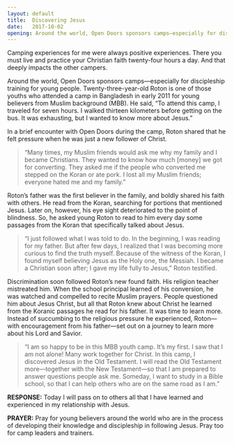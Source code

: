 ```yaml
---
layout: default
title:  Discovering Jesus
date:   2017-10-02
opening: Around the world, Open Doors sponsors camps—especially for discipleship training for young people. Twenty-three-year-old Roton is one of those youths who attended a camp in Bangladesh in early 2011 for young believers from Muslim background (MBB)...
---
```


>
Camping experiences for me were always positive experiences. There you must live and practice your Christian faith twenty-four hours a day. And that deeply impacts the other campers.
>

Around the world, Open Doors sponsors camps—especially for discipleship training for young people. Twenty-three-year-old Roton is one of those youths who attended a camp in Bangladesh in early 2011 for young believers from Muslim background (MBB). He said, “To attend this camp, I traveled for seven hours. I walked thirteen kilometers before getting on the bus. It was exhausting, but I wanted to know more about Jesus.”

In a brief encounter with Open Doors during the camp, Roton shared that he felt pressure when he was just a new follower of Christ.

> “Many times, my Muslim friends would ask me why my family and I became Christians. They wanted to know how much [money] we got for converting. They asked me if the people who converted me stepped on the Koran or ate pork. I lost all my Muslim friends; everyone hated me and my family.”
>

Roton’s father was the first believer in the family, and boldly shared his faith with others. He read from the Koran, searching for portions that mentioned Jesus. Later on, however, his eye sight deteriorated to the point of blindness. So, he asked young Roton to read to him every day some passages from the Koran that specifically talked about Jesus.

>“I just followed what I was told to do. In the beginning, I was reading for my father. But after few days, I realized that I was becoming more curious to find the truth myself. Because of the witness of the Koran, I found myself believing Jesus as the Holy one, the Messiah. I became a Christian soon after; I gave my life fully to Jesus,” Roton testified.
>

Discrimination soon followed Roton’s new found faith. His religion teacher mistreated him. When the school principal learned of his conversion, he was watched and compelled to recite Muslim prayers. People questioned him about Jesus Christ, but all that Roton knew about Christ he learned from the Koranic passages he read for his father. It was time to learn more. Instead of succumbing to the religious pressure he experienced, Roton—with encouragement from his father—set out on a journey to learn more about his Lord and Savior.

>“I am so happy to be in this MBB youth camp. It’s my first. I saw that I am not alone! Many work together for Christ. In this camp, I discovered Jesus in the Old Testament. I will read the Old Testament more—together with the New Testament—so that I am prepared to answer questions people ask me. Someday, I want to study in a Bible school, so that I can help others who are on the same road as I am.”
>

**RESPONSE:** Today I will pass on to others all that I have learned and experienced in my relationship with Jesus.

**PRAYER:** Pray for young believers around the world who are in the process of developing their knowledge and discipleship in following Jesus. Pray too for camp leaders and trainers.
